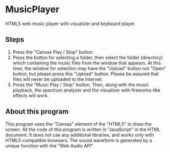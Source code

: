 # MusicPlayer
HTML5 web music player with visualizer and keyboard player.

## Steps
1. Press the "Canvas Play / Stop" button.
1. Press the button for selecting a folder, then select the folder (directory) which containing the music files from the window that appears.
At this time, the window for selection may have the "Upload" button not "Open" button, but please press this "Upload" button.
Please be assured that files will never be uploaded to the Internet.
1. Press the "Music Play / Stop" button.
Then, along with the music playback, the spectrum analyzer and the visualizer with fireworks-like effects will work.

## About this program
This program uses the "Canvas" element of the "HTML5" to draw the screen.
All the code of this program is written in "JavaScript" in the HTML document.
It does not use any additional libraries, and works only with HTML5-compatible browsers.
The sound waveform is generated by a unique function with the "Web Audio API".

